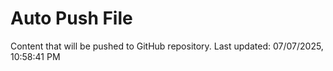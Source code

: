 # Auto Push File

Content that will be pushed to GitHub repository.
Last updated: 07/07/2025, 10:58:41 PM